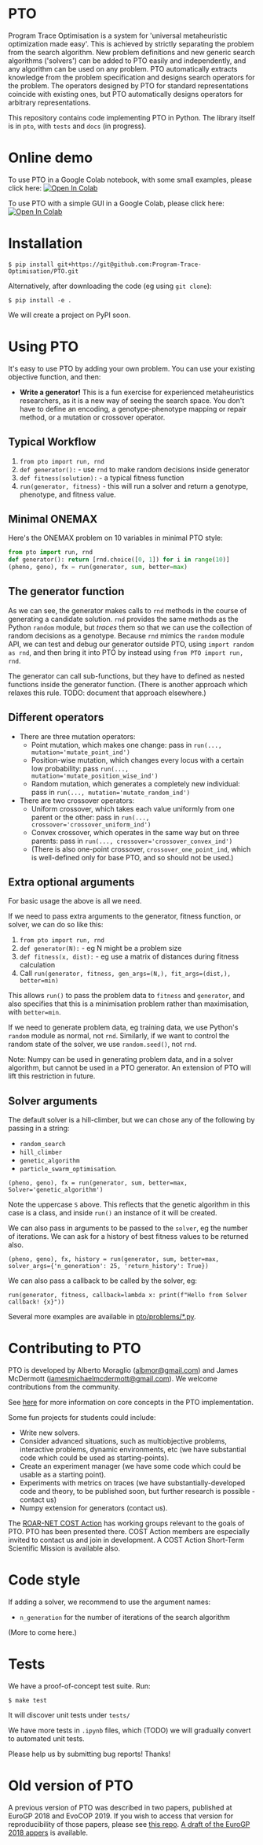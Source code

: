 # PTO
Program Trace Optimisation is a system for 'universal metaheuristic optimization made easy'. This is achieved by strictly separating the problem from the search algorithm.
New problem definitions and new generic search algorithms ('solvers') can be added to PTO easily and independently, and any algorithm can be used on any problem. PTO automatically extracts knowledge from the problem specification and designs search operators for the problem. The operators designed by PTO for standard representations coincide with existing ones, but PTO automatically designs operators for arbitrary representations.

This repository contains code implementing PTO in Python. The library itself is in `pto`, with `tests` and `docs` (in progress).

# Online demo

To use PTO in a Google Colab notebook, with some small examples, please click here: 
[![Open In Colab](https://colab.research.google.com/assets/colab-badge.svg)](https://colab.research.google.com/github/Program-Trace-Optimisation/PTO/blob/main/example.ipynb)

To use PTO with a simple GUI in a Google Colab, please click here:
[![Open In Colab](https://colab.research.google.com/assets/colab-badge.svg)](https://colab.research.google.com/github/Program-Trace-Optimisation/PTO/blob/main/pto/gui/simple_gui.ipynb) 

# Installation

`$ pip install git+https://git@github.com:Program-Trace-Optimisation/PTO.git`

Alternatively, after downloading the code (eg using `git clone`):

`$ pip install -e .`

We will create a project on PyPI soon.

# Using PTO

It's easy to use PTO by adding your own problem. You can use your existing objective function, and then:

* **Write a generator!** This is a fun exercise for experienced metaheuristics researchers, as it is a new way of seeing the search space. You don't have to define an encoding, a genotype-phenotype mapping or repair method, or a mutation or crossover operator.

## Typical Workflow

1. `from pto import run, rnd`
2. `def generator():` - use `rnd` to make random decisions inside generator
3. `def fitness(solution):` - a typical fitness function
4. `run(generator, fitness)` - this will run a solver and return a genotype, phenotype, and fitness value.

## Minimal ONEMAX

Here's the ONEMAX problem on 10 variables in minimal PTO style:

```python
from pto import run, rnd
def generator(): return [rnd.choice([0, 1]) for i in range(10)]
(pheno, geno), fx = run(generator, sum, better=max)
```

## The generator function

As we can see, the generator makes calls to `rnd` methods in the course
of generating a candidate solution. `rnd`
provides the same methods as the Python `random` module, but *traces*
them so that we can use the collection of random decisions as a genotype.
Because `rnd` mimics the `random` module API, we can test and debug our generator
outside PTO, using `import random as rnd`, and then bring it into PTO by instead using
`from PTO import run, rnd`.

The generator can call sub-functions, but they have to defined as nested
functions inside the generator function. (There is another approach which relaxes this
rule. TODO: document that approach elsewhere.)

## Different operators

* There are three mutation operators:
  * Point mutation, which makes one change: pass in `run(..., mutation='mutate_point_ind')`
  * Position-wise mutation, which changes every locus with a certain low probability: pass `run(..., mutation='mutate_position_wise_ind')`
  * Random mutation, which generates a completely new individual: pass in `run(..., mutation='mutate_random_ind')`
* There are two crossover operators:
  * Uniform crossover, which takes each value uniformly from one parent or the other: pass in `run(..., crossover='crossover_uniform_ind')`
  * Convex crossover, which operates in the same way but on three parents: pass in `run(..., crossover='crossover_convex_ind')`
  * (There is also one-point crossover, `crossover_one_point_ind`, which is well-defined only for base PTO, and so should not be used.)

## Extra optional arguments

For basic usage the above is all we need.

If we need to pass extra arguments to the generator, fitness function, or solver, 
we can do so like this:

1. `from pto import run, rnd`
2. `def generator(N):` - eg N might be a problem size
3. `def fitness(x, dist):` - eg use a matrix of distances during fitness calculation
4. Call `run(generator, fitness, gen_args=(N,), fit_args=(dist,), better=min)`
    
This allows `run()` to pass the problem data to `fitness` and `generator`, 
and also specifies that this is a minimisation problem rather than maximisation, 
with `better=min`.

If we need to generate problem data, eg training data, 
we use Python's `random` module as normal, not `rnd`.
Similarly, if we want to control the random state of the solver, 
we use `random.seed()`, not `rnd`.

Note: Numpy can be used in generating problem data, and in a solver algorithm, but cannot
be used in a PTO generator. An extension of PTO will lift this restriction in future. 


## Solver arguments

The default solver is a hill-climber, but we can chose any of the following by passing in a string: 
* `random_search`
* `hill_climber`
* `genetic_algorithm`
* `particle_swarm_optimisation`.

`(pheno, geno), fx = run(generator, sum, better=max, Solver='genetic_algorithm')`

Note the uppercase `S` above. This reflects that the genetic algorithm in this case
is a class, and inside `run()` an instance of it will be created.

We can also pass in arguments to be passed to the `solver`, eg the number of iterations.
We can ask for a history of best fitness values to be returned also.

`(pheno, geno), fx, history = run(generator, sum, better=max, 
                                  solver_args={'n_generation': 25, 'return_history': True})`

We can also pass a callback to be called by the solver, eg:

`run(generator, fitness, callback=lambda x: print(f"Hello from Solver callback! {x}"))`

Several more examples are available in [pto/problems/*.py](pto/problems/).



# Contributing to PTO

PTO is developed by Alberto Moraglio (albmor@gmail.com) and James McDermott (jamesmichaelmcdermott@gmail.com). We welcome contributions from the community.

See [here](DEVELOPERS.md) for more information on core concepts in the PTO implementation.

Some fun projects for students could include:

* Write new solvers.
* Consider advanced situations, such as multiobjective problems, interactive problems, dynamic environments, etc (we have substantial code which could be used as starting-points).
* Create an experiment manager (we have some code which could be usable as a starting point).
* Experiments with metrics on traces (we have substantially-developed code and theory, to be published soon, but further research is possible - contact us)
* Numpy extension for generators (contact us).

The [ROAR-NET COST Action](https://roar-net.eu/) has working groups relevant to the goals of PTO. PTO has been presented there. COST Action members are especially invited to contact us and join in development. A COST Action Short-Term Scientific Mission is available also.


# Code style

If adding a solver, we recommend to use the argument names:

* `n_generation` for the number of iterations of the search algorithm

(More to come here.)

# Tests

We have a proof-of-concept test suite. Run:

`$ make test`

It will discover unit tests under `tests/`

We have more tests in `.ipynb` files, which (TODO) we will gradually convert to automated unit tests.

Please help us by submitting bug reports! Thanks!



# Old version of PTO

A previous version of PTO was described in two papers, published at EuroGP 2018 and EvoCOP 2019. If you wish to access that version for reproducibility of those papers, please see [this repo](https://github.com/Program-Trace-Optimisation/PTO_EvoSTAR_2018_EvoCOP_2019). [A draft of the EuroGP 2018 appers](docs/paper_2018.pdf) is available.

